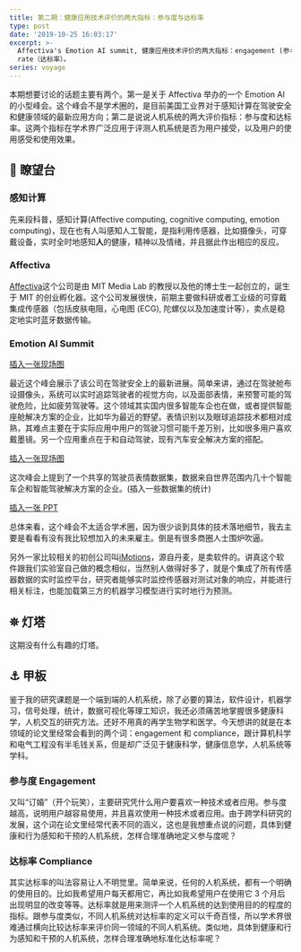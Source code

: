 ```yaml
---
title: 第二期：健康应用技术评价的两大指标：参与度与达标率
type: post
date: '2019-10-25 16:03:17'
excerpt: >-
  Affectiva's Emotion AI summit, 健康应用技术评价的两大指标：engagement (参与度) and compliance
  rate（达标率）。
series: voyage
---
```


本期想要讨论的话题主要有两个。第一是关于 Affectiva 举办的一个 Emotion AI 的小型峰会。这个峰会不是学术圈的，是目前美国工业界对于感知计算在驾驶安全和健康领域的最新应用方向；第二是说说人机系统的两大评价指标：参与度和达标率。这两个指标在学术界广泛应用于评测人机系统是否为用户接受，以及用户的使用感受和使用效果。

## 🔭 瞭望台

### 感知计算

先来段科普，感知计算(Affective computing, cognitive computing, emotion computing)，现在也有人叫感知人工智能，是指利用传感器，比如摄像头，可穿戴设备，实时全时地感知**人**的健康，精神以及情绪，并且据此作出相应的反应。

### Affectiva

[Affectiva](https://www.affectiva.com/)这个公司是由 MIT Media Lab 的教授以及他的博士生一起创立的，诞生于 MIT 的创业孵化器。这个公司发展很快，前期主要做科研或者工业级的可穿戴集成传感器（包括皮肤电阻，心电图 (ECG), 陀螺仪以及加速度计等），卖点是稳定地实时蓝牙数据传输。

### Emotion AI Summit

[插入一张现场图]()

最近这个峰会展示了该公司在驾驶安全上的最新进展。简单来讲，通过在驾驶舱布设摄像头，系统可以实时追踪驾驶者的视觉方向，以及面部表情，来预警可能的驾驶危险，比如疲劳驾驶等。这个领域其实国内很多智能车企也在做，或者提供智能座舱解决方案的企业，比如华为最近的野望。表情识别以及眼球追踪技术都相对成熟，其难点主要在于实际应用中用户的驾驶习惯可能千差万别，比如很多用户喜欢戴墨镜。另一个应用重点在于和自动驾驶，现有汽车安全解决方案的搭配。

[插入一张现场图]()

这次峰会上提到了一个共享的驾驶员表情数据集，数据来自世界范围内几十个智能车企和智能驾驶解决方案的企业。(插入一些数据集的统计)

[插入一张 PPT]()

总体来看，这个峰会不太适合学术圈，因为很少谈到具体的技术落地细节，我去主要是看看有没有我比较想加入的未来雇主。倒是有很多商圈人士围炉吹逼。

另外一家比较相关的初创公司叫[iMotions](https://imotions.com/)，源自丹麦，是卖软件的。讲真这个软件跟我们实验室自己做的概念相似，当然别人做得好多了，就是个集成了所有传感器数据的实时监控平台，研究者能够实时监控传感器对测试对象的响应，并能进行相关标注，也能加载第三方的机器学习模型进行实时地行为预测。

## ⛯ 灯塔

这期没有什么有趣的灯塔。

## ⚓ 甲板

鉴于我的研究课题是一个端到端的人机系统，除了必要的算法，软件设计，机器学习，信号处理，统计，数据可视化等理工知识，我还必须痛苦地掌握很多健康科学，人机交互的研究方法。还好不用真的再学生物学和医学。今天想讲的就是在本领域的论文里经常会看到的两个词：engagement 和 compliance，跟计算机科学和电气工程没有半毛钱关系，但是却广泛见于健康科学，健康信息学，人机系统等学科。

### 参与度 Engagement

又叫“订婚”（开个玩笑），主要研究凭什么用户要喜欢一种技术或者应用。参与度越高，说明用户越容易使用，并且喜欢使用一种技术或者应用。由于跨学科研究的发展，这个词在论文里经常代表不同的涵义，这也是我想重点说的问题，具体到健康和行为感知和干预的人机系统，怎样合理准确地定义参与度呢？

### 达标率 Compliance

其实达标率的叫法容易让人不明觉里。简单来说，任何的人机系统，都有一个明确的使用目的。比如我希望用户每天都用它，再比如我希望用户在使用它 3 个月后出现明显的改变等等。达标率就是用来测评一个人机系统的达到使用目的的程度的指标。跟参与度类似，不同人机系统对达标率的定义可以千奇百怪，所以学术界很难通过横向比较达标率来评价同一领域的不同人机系统。类似地，具体到健康和行为感知和干预的人机系统，怎样合理准确地标准化达标率呢？
